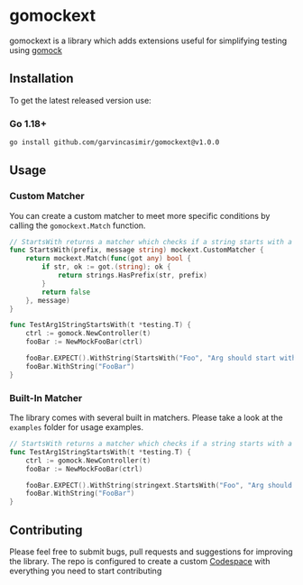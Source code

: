 # gomockext
gomockext is a library which adds extensions useful for simplifying testing using [gomock](https://github.com/golang/mock)

## Installation


To get the latest released version use:

### Go 1.18+

```bash
go install github.com/garvincasimir/gomockext@v1.0.0
```
## Usage

### Custom Matcher
You can create a custom matcher to meet more specific conditions by calling the `gomockext.Match` function. 

```go
// StartsWith returns a matcher which checks if a string starts with a specific prefix
func StartsWith(prefix, message string) mockext.CustomMatcher {
	return mockext.Match(func(got any) bool {
		if str, ok := got.(string); ok {
			return strings.HasPrefix(str, prefix)
		}
		return false
	}, message)
}

func TestArg1StringStartsWith(t *testing.T) {
	ctrl := gomock.NewController(t)
	fooBar := NewMockFooBar(ctrl)

	fooBar.EXPECT().WithString(StartsWith("Foo", "Arg should start with Foo")).Times(1)
	fooBar.WithString("FooBar")
}
```

### Built-In Matcher
The library comes with several built in matchers. Please take a look at the `examples` folder for usage examples. 

```go
// StartsWith returns a matcher which checks if a string starts with a specific prefix
func TestArg1StringStartsWith(t *testing.T) {
	ctrl := gomock.NewController(t)
	fooBar := NewMockFooBar(ctrl)

	fooBar.EXPECT().WithString(stringext.StartsWith("Foo", "Arg should start with Foo")).Times(1)
	fooBar.WithString("FooBar")
}
```

## Contributing
Please feel free to submit bugs, pull requests and suggestions for improving the library. The repo is configured to create a custom [Codespace](https://github.com/features/codespaces) with everything you need to start contributing